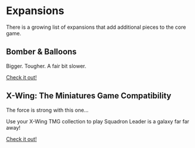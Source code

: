 # Expansions

There is a growing list of expansions that add additional pieces to the core game.

## Bomber & Balloons

Bigger. Tougher. A fair bit slower.

<a href="https://squadronleader.wollivan.dev/expansions/bombers-balloons" class="button">Check it out!</a>

## X-Wing: The Miniatures Game Compatibility

The force is strong with this one...

Use your X-Wing TMG collection to play Squadron Leader is a galaxy far far away!

<a href="https://squadronleader.wollivan.dev/expansions/xwing-compatibility" class="button">Check it out!</a>
